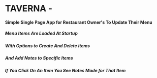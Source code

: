 # TAVERNA - 
#### Simple Single Page App for Restaurant Owner's To Update Their Menu
##### Menu Items Are Loaded At Startup
##### With Options to Create And Delete Items
##### And Add Notes to Specific Items
##### If You Click On An Item You See Notes Made for That Item

